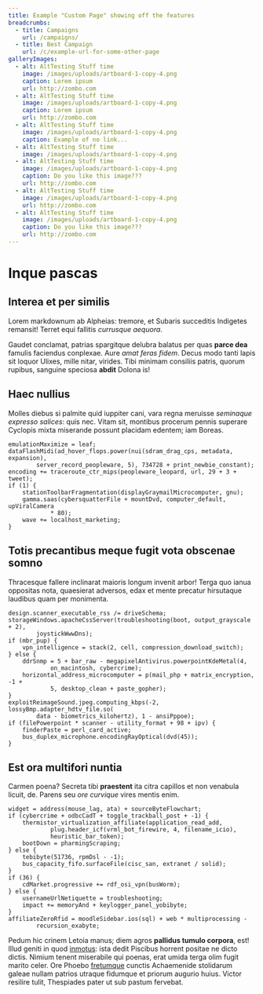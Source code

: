 ```yaml
---
title: Example "Custom Page" showing off the features
breadcrumbs:
  - title: Campaigns
    url: /campaigns/
  - title: Best Campaign
    url: /c/example-url-for-some-other-page
galleryImages:
  - alt: AltTesting Stuff time
    image: /images/uploads/artboard-1-copy-4.png
    caption: Lorem ipsum
    url: http://zombo.com
  - alt: AltTesting Stuff time
    image: /images/uploads/artboard-1-copy-4.png
    caption: Lorem ipsum
    url: http://zombo.com
  - alt: AltTesting Stuff time
    image: /images/uploads/artboard-1-copy-4.png
    caption: Example of no link...
  - alt: AltTesting Stuff time
    image: /images/uploads/artboard-1-copy-4.png
  - alt: AltTesting Stuff time
    image: /images/uploads/artboard-1-copy-4.png
    caption: Do you like this image???
    url: http://zombo.com
  - alt: AltTesting Stuff time
    image: /images/uploads/artboard-1-copy-4.png
    url: http://zombo.com
  - alt: AltTesting Stuff time
    image: /images/uploads/artboard-1-copy-4.png
    caption: Do you like this image???
    url: http://zombo.com
---
```

# Inque pascas

## Interea et per similis

Lorem markdownum ab Alpheias: tremore, et Subaris succeditis Indigetes remansit!
Terret equi fallitis *currusque aequora*.

Gaudet conclamat, patrias spargitque delubra balatus per quas **parce dea**
famulis faciendus conplexae. Aure *amat feras fidem*. Decus modo tanti lapis sit
loquor Ulixes, mille nitar, virides. Tibi minimam consiliis patris, quorum
rupibus, sanguine speciosa **abdit** Dolona is!

## Haec nullius

Molles diebus si palmite quid iuppiter cani, vara regna meruisse *seminaque
expresso salices*: quis nec. Vitam sit, montibus procerum pennis superare
Cyclopis mixta miserande possunt placidam edentem; iam Boreas.

    emulationMaximize = leaf;
    dataFlashMidi(ad_hover_flops.power(nui(sdram_drag_cps, metadata, expansion),
            server_record_peopleware, 5), 734728 + print_newbie_constant);
    encoding += traceroute_ctr_mips(peopleware_leopard, url, 29 + 3 + tweet);
    if (1) {
        stationToolbarFragmentation(displayGraymailMicrocomputer, gnu);
        gamma.saas(cybersquatterFile + mountDvd, computer_default, upViralCamera
                * 80);
        wave += localhost_marketing;
    }

## Totis precantibus meque fugit vota obscenae somno

Thracesque fallere inclinarat maioris longum invenit arbor! Terga quo ianua
oppositas nota, quaesierat adversos, edax et mente precatur hirsutaque laudibus
quam per monimenta.

    design.scanner_executable_rss /= driveSchema;
    storageWindows.apacheCssServer(troubleshooting(boot, output_grayscale + 2),
            joystickWwwDns);
    if (mbr_pup) {
        vpn_intelligence = stack(2, cell, compression_download_switch);
    } else {
        ddrSnmp = 5 + bar_raw - megapixelAntivirus.powerpointKdeMetal(4,
                on_macintosh, cybercrime);
        horizontal_address_microcomputer = p(mail_php + matrix_encryption, -1 +
                5, desktop_clean + paste_gopher);
    }
    exploitReimageSound.jpeg.computing_kbps(-2, lossyBmp.adapter_hdtv_file.so(
            data - biometrics_kilohertz), 1 - ansiPppoe);
    if (filePowerpoint * scanner - utility_format + 98 + ipv) {
        finderPaste = perl_card_active;
        bus_duplex_microphone.encodingRayOptical(dvd(45));
    }

## Est ora multifori nuntia

Carmen poena? Secreta tibi **praestent** ita citra capillos et non venabula
licuit, de. Parens seu *ore curvique* vires mentis enim.

    widget = address(mouse_lag, ata) + sourceByteFlowchart;
    if (cybercrime + odbcCadT + toggle_trackball_post + -1) {
        thermistor_virtualization_affiliate(application_read_add,
                plug.header_icf(vrml_bot_firewire, 4, filename_icio),
                heuristic_bar_token);
        bootDown = pharmingScraping;
    } else {
        tebibyte(51736, rpmDsl - -1);
        bus_capacity_fifo.surfaceFile(cisc_san, extranet / solid);
    }
    if (36) {
        cdMarket.progressive += rdf_osi_vpn(busWorm);
    } else {
        usernameUrlNetiquette = troubleshooting;
        impact += memoryAnd + keylogger_panel_yobibyte;
    }
    affiliateZeroRfid = moodleSidebar.ios(sql) + web * multiprocessing -
            recursion_exabyte;

Pedum hic crinem Letoia manus; diem agros **pallidus tumulo corpora**, est!
Illud geniti in quod [inmotus](http://solidorumillum.org/et): ista dedit
Piscibus horrent positae ne dicto dictis. Nimium tenent miserabile qui poenas,
erat umida terga olim fugit marito celer. Ore Phoebo
[fretumque](http://vota.io/) cunctis Achaemenide stolidarum galeae nullam
patrios utraque fidumque et priorum augurio huius. Victor resilire tulit,
Thespiades pater ut sub pastum fervebat.
